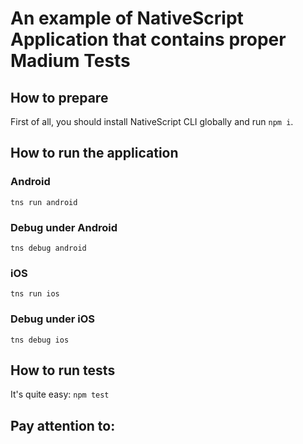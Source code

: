# An example of NativeScript Application that contains proper Madium Tests


## How to prepare

First of all, you should install NativeScript CLI globally and run `npm i`.

## How to run the application

### Android

`tns run android`

### Debug under Android

`tns debug android`

### iOS

`tns run ios`

### Debug under iOS

`tns debug ios`

## How to run tests

It's quite easy: `npm test`

## Pay attention to:
